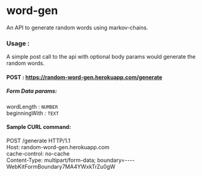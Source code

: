 # word-gen
An API to generate random words using markov-chains.

### Usage : 

A simple post call to the api with optional body params would generate the random words.
#### POST : <https://random-word-gen.herokuapp.com/generate>
##### Form Data params:
wordLength : `NUMBER`<br /> beginningWith : `TEXT`

#### Sample CURL command:
POST /generate HTTP/1.1 <br />
Host: random-word-gen.herokuapp.com <br />
cache-control: no-cache <br />
Content-Type: multipart/form-data; boundary=----WebKitFormBoundary7MA4YWxkTrZu0gW
